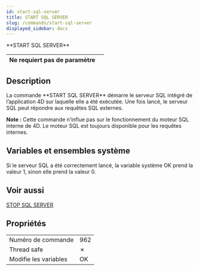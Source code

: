 ```yaml
---
id: start-sql-server
title: START SQL SERVER
slug: /commands/start-sql-server
displayed_sidebar: docs
---
```


<!--REF #_command_.START SQL SERVER.Syntax-->**START SQL SERVER**<!-- END REF-->
<!--REF #_command_.START SQL SERVER.Params-->
| Ne requiert pas de paramètre |  |
| --- | --- |

<!-- END REF-->

## Description 

<!--REF #_command_.START SQL SERVER.Summary-->La commande **START SQL SERVER** démarre le serveur SQL intégré de l’application 4D sur laquelle elle a été exécutée.<!-- END REF--> Une fois lancé, le serveur SQL peut répondre aux requêtes SQL externes.

**Note :** Cette commande n’influe pas sur le fonctionnement du moteur SQL interne de 4D. Le moteur SQL est toujours disponible pour les requêtes internes.

## Variables et ensembles système 

Si le serveur SQL a été correctement lancé, la variable système OK prend la valeur 1, sinon elle prend la valeur 0.

## Voir aussi 

[STOP SQL SERVER](stop-sql-server.md)  

## Propriétés

|  |  |
| --- | --- |
| Numéro de commande | 962 |
| Thread safe | &cross; |
| Modifie les variables | OK |


